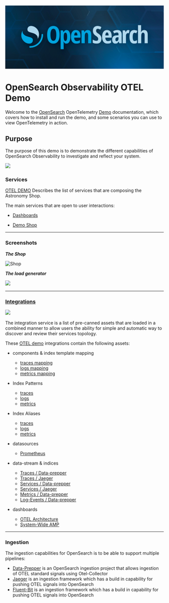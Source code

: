 
![](https://raw.githubusercontent.com/opensearch-project/.github/main/profile/banner.jpg)
# OpenSearch Observability OTEL Demo

Welcome to the [OpenSearch](https://opensearch.org/docs/latest) OpenTelemetry [Demo](https://opentelemetry.io/docs/demo/) documentation, which covers how to install and run the demo, and some scenarios you can use to view OpenTelemetry in action.

## Purpose
The purpose of this demo is to demonstrate the different capabilities of OpenSearch Observability to investigate and reflect your system.

![](../../../.github/img/DemoFlow.png)

### Services
[OTEL DEMO](https://opentelemetry.io/docs/demo/services/) Describes the list of services that are composing the Astronomy Shop.

The main services that are open to user interactions:

- [Dashboards](https://otel.playground.opensearch.org/)

- [Demo Shop](https://shop.otel.playground.opensearch.org/)

---

### Screenshots

_**The Shop**_


![Shop](https://opentelemetry.io/docs/demo/screenshots/frontend-1.png)



_**The load generator**_


![](https://opentelemetry.io/docs/demo/screenshots/load-generator-ui.png)

---

### [Integrations](https://otel.playground.opensearch.org/app/integrations#/available)
![](https://github.com/opensearch/opensearch-catalog/blob/otel-demo-integration/integrations/observability/otel-demo/static/dashboard1.png?raw=true)

The integration service is a list of pre-canned assets that are loaded in a combined manner to allow users the ability for simple and automatic way to discover and review their services topology.

These [OTEL demo](https://github.com/opensearch-project/opensearch-catalog/pull/91) integrations contain the following assets:
- components & index template mapping
    - [traces mapping](https://otel.playground.opensearch.org/app/opensearch_index_management_dashboards#/create-template/ss4o_traces_template)
    - [logs mapping](https://otel.playground.opensearch.org/app/opensearch_index_management_dashboards#/create-template/ss4o_logs_template)
    - [metrics mapping](https://otel.playground.opensearch.org/app/opensearch_index_management_dashboards#/create-template/ss4o_metrics_template)

- Index Patterns
    - [traces](https://otel.playground.opensearch.org/app/management/opensearch-dashboards/indexPatterns/)
    - [logs](https://otel.playground.opensearch.org/app/management/opensearch-dashboards/indexPatterns/)
    - [metrics](https://otel.playground.opensearch.org/app/management/opensearch-dashboards/indexPatterns/)

- Index Aliases
    - [traces](https://otel.playground.opensearch.org/app/opensearch_index_management_dashboards#/aliases)
    - [logs](https://otel.playground.opensearch.org/app/opensearch_index_management_dashboards#/aliases)
    - [metrics](https://otel.playground.opensearch.org/app/opensearch_index_management_dashboards#/aliases)

- datasources
    - [Prometheus](https://otel.playground.opensearch.org/app/datasources#/manage/prometheus)
- data-stream & indices
    - [Traces / Data-prepper](https://otel.playground.opensearch.org/app/opensearch_index_management_dashboards#/index-detail/otel-v1-apm-span-000001)
    - [Traces / Jaeger](hhttps://otel.playground.opensearch.org/app/opensearch_index_management_dashboards#/index-detail/jaeger-span-2023-12-13)
    - [Services / Data-prepper](https://otel.playground.opensearch.org/app/opensearch_index_management_dashboards#/index-detail/otel-v1-apm-service-map)
    - [Services / Jaeger](https://otel.playground.opensearch.org/app/opensearch_index_management_dashboards#/index-detail/jaeger-service-2023-12-13)
    - [Metrics / Data-prepper ](https://otel.playground.opensearch.org/app/opensearch_index_management_dashboards#/index-detail/otel-metrics-2023.12.13)
    - [Log-Events / Data-prepper ](https://otel.playground.opensearch.org/app/opensearch_index_management_dashboards#/index-detail/otel-events-2023.12.13)


- dashboards
    - [OTEL Architecture](https://otel.playground.opensearch.org/app/dashboards#/view/67e37e40-f750-11ed-b6d0-850581e4a72d)
    - [System-Wide AMP](https://otel.playground.opensearch.org/app/dashboards#/view/b0d09c20-9893-11ee-8bb8-69dd3b5541dd)
---
### Ingestion
The ingestion capabilities for OpenSearch is to be able to support multiple pipelines:
- [Data-Prepper](https://github.com/opensearch-project/data-prepper/) is an OpenSearch ingestion project that allows ingestion of OTEL standard signals using Otel-Collector
- [Jaeger](https://opensearch.org/docs/latest/observing-your-data/trace/trace-analytics-jaeger/) is an ingestion framework which has a build in capability for pushing OTEL signals into OpenSearch
- [Fluent-Bit](https://docs.fluentbit.io/manual/pipeline/outputs/opensearch) is an ingestion framework which has a build in capability for pushing OTEL signals into OpenSearch
